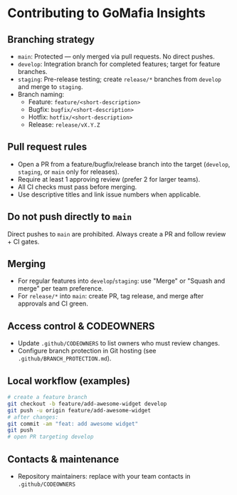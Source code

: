 # Contributing to GoMafia Insights

## Branching strategy
- `main`: Protected — only merged via pull requests. No direct pushes.
- `develop`: Integration branch for completed features; target for feature branches.
- `staging`: Pre-release testing; create `release/*` branches from `develop` and merge to `staging`.
- Branch naming:
  - Feature: `feature/<short-description>`
  - Bugfix: `bugfix/<short-description>`
  - Hotfix: `hotfix/<short-description>`
  - Release: `release/vX.Y.Z`

## Pull request rules
- Open a PR from a feature/bugfix/release branch into the target (`develop`, `staging`, or `main` only for releases).
- Require at least 1 approving review (prefer 2 for larger teams).
- All CI checks must pass before merging.
- Use descriptive titles and link issue numbers when applicable.

## Do not push directly to `main`
Direct pushes to `main` are prohibited. Always create a PR and follow review + CI gates.

## Merging
- For regular features into `develop`/`staging`: use "Merge" or "Squash and merge" per team preference.
- For `release/*` into `main`: create PR, tag release, and merge after approvals and CI green.

## Access control & CODEOWNERS
- Update `.github/CODEOWNERS` to list owners who must review changes.
- Configure branch protection in Git hosting (see `.github/BRANCH_PROTECTION.md`).

## Local workflow (examples)
```bash
# create a feature branch
git checkout -b feature/add-awesome-widget develop
git push -u origin feature/add-awesome-widget
# after changes:
git commit -am "feat: add awesome widget"
git push
# open PR targeting develop
```

## Contacts & maintenance
- Repository maintainers: replace with your team contacts in `.github/CODEOWNERS`
